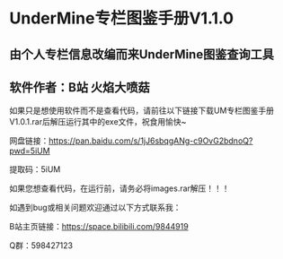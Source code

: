 # UnderMine专栏图鉴手册V1.1.0
## 由个人专栏信息改编而来UnderMine图鉴查询工具
## 软件作者：B站 火焰大喷菇
如果只是想使用软件而不是查看代码，请前往以下链接下载UM专栏图鉴手册V1.0.1.rar后解压运行其中的exe文件，祝食用愉快~

网盘链接：https://pan.baidu.com/s/1jJ6sbqgANg-c9OvG2bdnoQ?pwd=5iUM

提取码：5iUM 

如果您想查看代码，在运行前，请务必将images.rar解压！！！

如遇到bug或相关问题欢迎通过以下方式联系我：

B站主页链接：https://space.bilibili.com/9844919

Q群：598427123
